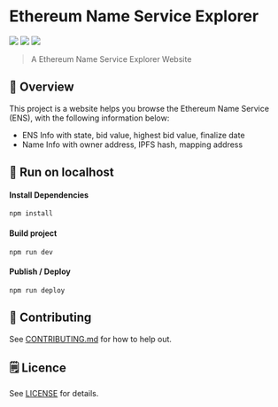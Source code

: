# Ethereum Name Service Explorer

<a target="_blank" href="https://github.com/PortalNetwork/ethereum-explorer/pulls" title="PRs Welcome"><img src="https://img.shields.io/badge/PRs-welcome-blue.svg"></a>
<img src="https://img.shields.io/hackage-deps/v/lens.svg"/>
<a target="_blank" href="#"><img src="https://img.shields.io/github/license/mashape/apistatus.svg"/></a>

> A Ethereum Name Service Explorer Website 

## 🚀 Overview
This project is a website helps you browse the Ethereum Name Service (ENS), with the following information below:
- ENS Info with state, bid value, highest bid value, finalize date
- Name Info with owner address, IPFS hash, mapping address

## 🔨 Run on localhost

#### Install Dependencies

```
npm install
```

#### Build project

```
npm run dev
```

#### Publish / Deploy

```
npm run deploy
```

## 📣 Contributing
See [CONTRIBUTING.md](./CONTRIBUTING.md) for how to help out.

## 🗒 Licence
See [LICENSE](./LICENSE) for details.
